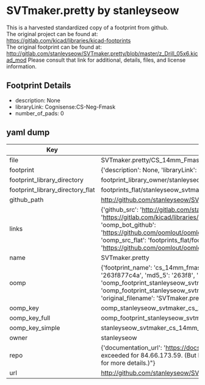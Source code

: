 # SVTmaker.pretty by stanleyseow  
This is a harvested standardized copy of a footprint from github.  
The original project can be found at:  
https://gitlab.com/kicad/libraries/kicad-footprints  
The original footprint can be found at:
http://gitlab.com/stanleyseow/SVTmaker.pretty/blob/master/z_Drill_05x6.kicad_mod
Please consult that link for additional, details, files, and license information.  
## Footprint Details
* description: None  
* libraryLink: Cognisense:CS-Neg-Fmask  
* number_of_pads: 0  
## yaml dump  
| Key | Value |  
| --- | --- |  
| file | SVTmaker.pretty/CS_14mm_Fmask.kicad_mod |  
| footprint | {'description': None, 'libraryLink': 'Cognisense:CS-Neg-Fmask', 'number_of_pads': 0} |  
| footprint_library_directory | footprint_library_owner/stanleyseow_SVTmaker.pretty |  
| footprint_library_directory_flat | footprints_flat/stanleyseow_svtmaker_cs_14mm_fmask/working |  
| github_path | http://github.com/stanleyseow/SVTmaker.pretty/blob/master/CS_14mm_Fmask.kicad_mod |  
| links | {'github_src': 'http://gitlab.com/stanleyseow/SVTmaker.pretty/blob/master/z_Drill_05x6.kicad_mod', 'github_src_repo': 'https://gitlab.com/kicad/libraries/kicad-footprints', 'oomp_bot': 'footprints/stanleyseow_svtmaker_cs_14mm_fmask/working', 'oomp_bot_github': 'https://github.com/oomlout/oomlout_oomp_footprint_bot/tree/main/footprints/stanleyseow_svtmaker_cs_14mm_fmask/working', 'oomp_src_flat': 'footprints_flat/footprints_flat/stanleyseow_svtmaker_cs_14mm_fmask/working', 'oomp_src_flat_github': 'https://github.com/oomlout/oomlout_oomp_footprint_src/tree/main/footprints_flat/stanleyseow_svtmaker_cs_14mm_fmask/working'} |  
| name | SVTmaker.pretty |  
| oomp | {'footprint_name': 'cs_14mm_fmask', 'library_name': 'svtmaker', 'md5': '263f877c4a48b654abab77fa171263c3', 'md5_10': '263f877c4a', 'md5_5': '263f8', 'md5_6': '263f87', 'oomp_key': 'oomp_stanleyseow_svtmaker_cs_14mm_fmask', 'oomp_key_extra': 'oomp_footprint_stanleyseow_svtmaker_cs_14mm_fmask', 'oomp_key_full': 'oomp_footprint_stanleyseow_svtmaker_cs_14mm_fmask_263f87', 'oomp_key_simple': 'stanleyseow_svtmaker_cs_14mm_fmask', 'original_filename': 'SVTmaker.pretty/CS_14mm_Fmask.kicad_mod', 'owner_name': 'stanleyseow'} |  
| oomp_key | oomp_stanleyseow_svtmaker_cs_14mm_fmask |  
| oomp_key_full | oomp_footprint_stanleyseow_svtmaker_cs_14mm_fmask |  
| oomp_key_simple | stanleyseow_svtmaker_cs_14mm_fmask |  
| owner | stanleyseow |  
| repo | {'documentation_url': 'https://docs.github.com/rest/overview/resources-in-the-rest-api#rate-limiting', 'message': "API rate limit exceeded for 84.66.173.59. (But here's the good news: Authenticated requests get a higher rate limit. Check out the documentation for more details.)"} |  
| url | http://github.com/stanleyseow/SVTmaker.pretty |  

